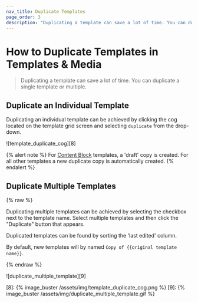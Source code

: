 ```yaml
---
nav_title: Duplicate Templates
page_order: 3
description: "Duplicating a template can save a lot of time. You can duplicate a single template or multiple in the Templates & Media section of the Braze Dashboard."
---
```

# How to Duplicate Templates in Templates & Media

> Duplicating a template can save a lot of time. You can duplicate a single template or multiple.

## Duplicate an Individual Template
Duplicating an individual template can be achieved by clicking the cog located on the template grid screen and selecting `duplicate` from the drop-down.

![template_duplicate_cog][8]

{% alert note %}
For [Content Block]({{site.baseurl}}/user_guide/engagement_tools/templates_and_media/content_blocks/) templates, a 'draft' copy is created. For all other templates a new duplicate copy is automatically created.
{% endalert %}


## Duplicate Multiple Templates
{% raw %}

Duplicating multiple templates can be achieved by selecting the checkbox next to the template name. Select multiple templates and then click the "Duplicate" button that appears.

Duplicated templates can be found by sorting the 'last edited' column.

By default, new templates will by named `Copy of {{original template name}}`.

{% endraw %}

![duplicate_multiple_template][9]




[8]: {% image_buster /assets/img/template_duplicate_cog.png %}
[9]: {% image_buster /assets/img/duplicate_multiple_template.gif %}
